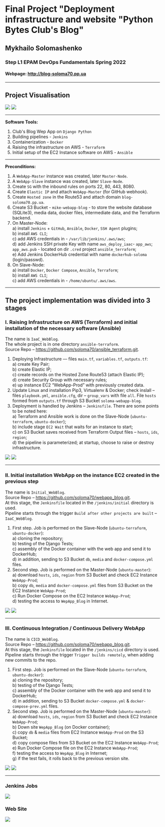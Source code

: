 # Final Project "Deployment infrastructure and website "Python Bytes Club's Blog"

## Mykhailo Solomashenko

### Step L1  EPAM DevOps Fundamentals Spring 2022
  
#### Webpage: <http://blog-soloma70.pp.ua>

---

## Project Visualisation  

![](./screenshots/Visual_FPL1_1.jpg)
![](./screenshots/Visual_FPL1_2.jpg)

---  
**Software Tools:**

1. Club's Blog Wep App on `Django Python`
2. Building pipelines - `Jenkins`
3. Containerization - `Docker`
4. Raising the infrastructure on AWS - `Terraform`
5. Initial setup of the EC2 Instance software on AWS - `Ansible`

---
**Preconditions:**

1. A `WebApp-Master` instance was created, later `Master-Node`.
2. A `WebApp-Slave` instance was created, later `Slave-Node`.
3. Create `SG` with the inbound rules on ports 22, 80, 443, 8080.
4. Create `Elastic IP` and attach `WebApp-Master` (for GitHub webhook).
5. Create `Hosted zone` in the Route53 and attach domain `blog-soloma70.pp.ua`.
6. Create S3 Bucket - `mike-webapp-blog` - to store the website database (SQLite3), media data, docker files, intermediate data, and the Terraform backend.
7. On  Master-Node:  
  a) install `Jenkins` + `GitHub`, `Ansible`, `Docker`, `SSH Agent` plugins;  
  b) install `AWS CLI`;  
  c) add AWS credentials in - `/var/lib/jenkins/.aws/aws`;  
  d) add Jenkins SSH private Key with name `aws_deploy_iaac`- `app_aws`;  
  `app_aws.pub` - located on dir `.cred` project `ansible_terraform`;  
  e) Add Jenkins DockerHub credential with name `dockerhub-soloma` (login/passwd).  
8. On  Slave-Node:  
  a) install `Docker`, `Docker Compose`, `Ansible`, `Terraform`;  
  b) install `AWS CLI`;  
  c) add AWS credentials in - `/home/ubuntu/.aws/aws`.  

---

## The project implementation was divided into 3 stages

### I. Raising Infrastructure on AWS (Terraform) and initial installation of the necessary software (Ansible)  

The name is `IaaC_WebBlog`.  
The whole project is in one directory `ansible-terraform`.  
Source Repo – <https://github.com/soloma70/ansible_terraform.git>.  

1. Deploying Infrastructure — files `main.tf`, `variables.tf`, `outputs.tf`:  
  a) create Key Pair;  
  b) create Elastic IP;  
  c) create records on the Hosted Zone Route53 (attach Elastic IP);  
  d) create Security Group with necessary rules;  
  e) up instance EC2 “WebApp-Prod” with previously created data.  
2. Update Linux and installation Pip3, Virtualenv & Docker; check inslall – files `playbook.yml`, `ansible.cfg`, dir – `group_vars` with file `all`. File `hosts` formed from `outputs.tf` through S3 Bucket `soloma-webapp-blog`.
3. Deployment is handled by Jenkins – `Jenkinsfile`. There are some points to be noted here:  
  a) Terraform and Ansible work is done on the Slave-Node (`ubuntu-terraform`, `ubuntu-docker`);  
  b) include stage `EC2 Wait` that waits for an instance to start;  
  c) on S3 Bucket saves received from Terraform Output files – `hosts`, `ids`, `region`;  
  d) the pipeline is parameterized; at startup, choose to raise or destroy infrastructure.  

![](./screenshots/Jenkins_01.jpg)
![](./screenshots/GitHub_01.jpg)

---

### II.  Initial installation WebApp on the instance EC2 created in the previous step  

The name is `Initial_WebBlog`.  
Source Repo – <https://github.com/soloma70/webapp_blog.git>.  
At this stage, the `Jenkinsfile` located in the `/jenkins/initial` directory is used.  
Pipeline starts through the trigger `Build after other projects are built` – `IaaC_WebBlog`.  

1. First step. Job is performed on the Slave-Node (`ubuntu-terraform`, `ubuntu-docker`):  
  a) cloning the repository;  
  b) testing of the Django Tests;  
  c) assembly of the Docker container with the web app and send it to DockerHub;  
  d) in addition, sending to S3 Bucket `db`, `media` and `docker-compose.yml` files.
2. Second step. Job is performed on the Master-Node (`ubuntu-master`):  
  a) download `hosts`, `ids`, `region` from S3 Bucket and check EC2 Instance `WebApp-Prod`;  
  b) copy `db`, `media` and `docker-compose.yml` files from S3 Bucket on the EC2 Instance `WebApp-Prod`;  
  c) Run Docker Compose on the EC2 Instance `WebApp-Prod`;  
  d) testing the access to `WepApp_Blog` in Internet.  

![](./screenshots/Jenkins_02.jpg)
![](./screenshots/GitHub_02.jpg)

---

### III.  Continuous Integration / Continuous Delivery WebApp  

The name is `CICD_WebBlog`.  
Source Repo – <https://github.com/soloma70/webapp_blog.git>.  
At this stage, the `Jenkinsfile` located in the `/jenkins/cicd` directory is used.  
Pipeline starts through the trigger `Trigger builds remotely`, when adding new commits to the repo.  

1. First step. Job is performed on the Slave-Node (`ubuntu-terraform`, `ubuntu-docker`):  
  a) cloning the repository;  
  b) testing of the Django Tests;  
  c) assembly of the Docker container with the web app and send it to DockerHub;  
  d) in addition, sending to S3 Bucket `docker-compose.yml` & `docker-compose-prev.yml` files.  
2. Second step. Job is performed on the Master-Node (`ubuntu-master`):  
  a) download `hosts`, `ids`, `region` from S3 Bucket and check EC2 Instance `WebApp-Prod`;  
  b) Down site `WepApp_Blog` (on Docker container);  
  c) copy `db` & `media` files from EC2 Instance `WebApp-Prod` on the S3 Bucket;  
  d) copy compose files from S3 Bucket on the EC2 Instance `WebApp-Prod`;  
  e) Run Docker Compose file on the EC2 Instance `WebApp-Prod`;  
  f) testing the access to `WepApp_Blog` in Internet;  
  g) if the test fails, it rolls back to the previous version site.  

![](./screenshots/Jenkins_03.jpg)
![](./screenshots/DockerHub_01.jpg)

---

### Jenkins Jobs

![](./screenshots/Jenkins_04.jpg)

### Web Site

![](./screenshots/my_web_blog_01.jpg)